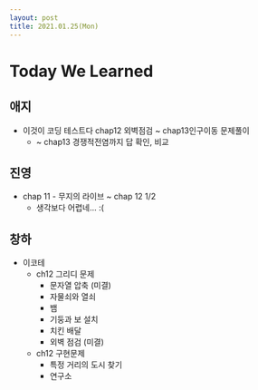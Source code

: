 ```yaml
---
layout: post
title: 2021.01.25(Mon)
---
```

# Today We Learned

## 애지

- 이것이 코딩 테스트다 chap12 외벽점검 ~ chap13인구이동 문제풀이
    - ~ chap13 경쟁적전염까지 답 확인, 비교

## 진영

- chap 11 - 무지의 라이브 ~ chap 12 1/2
  - 생각보다 어렵네... :(

## 창하

- 이코테
    - ch12 그리디 문제
        - 문자열 압축 (미결)
        - 자물쇠와 열쇠
        - 뱀
        - 기둥과 보 설치
        - 치킨 배달
        - 외벽 점검 (미결)
    - ch12 구현문제
        - 특정 거리의 도시 찾기
        - 연구소